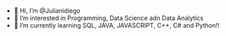 - 👋 Hi, I’m @Julianidiego
- 👀 I’m interested in Programming, Data Science adn Data Analytics
- 🌱 I’m currently learning SQL, JAVA, JAVASCRIPT, C++, C# and Python!!
<!--- 
Julianidiego/Julianidiego is a ✨ special ✨ repository because its `README.md` (this file) appears on your GitHub profile.
You can click the Preview link to take a look at your changes.
--->
